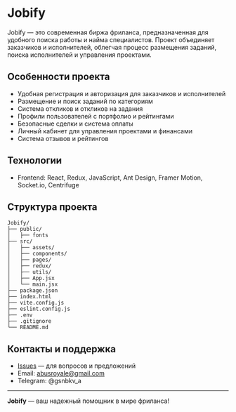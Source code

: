 # Jobify

Jobify — это современная биржа фриланса, предназначенная для удобного поиска работы и найма специалистов. Проект объединяет заказчиков и исполнителей, облегчая процесс размещения заданий, поиска исполнителей и управления проектами.

## Особенности проекта

- Удобная регистрация и авторизация для заказчиков и исполнителей
- Размещение и поиск заданий по категориям
- Система откликов и откликов на задания
- Профили пользователей с портфолио и рейтингами
- Безопасные сделки и система оплаты
- Личный кабинет для управления проектами и финансами
- Система отзывов и рейтингов

## Технологии

- Frontend: React, Redux, JavaScript, Ant Design, Framer Motion, Socket.io, Centrifuge

## Структура проекта

```
Jobify/
├── public/
│   ├── fonts
├── src/
│   ├── assets/
│   ├── components/
│   ├── pages/
│   ├── redux/
│   ├── utils/
│   ├── App.jsx
│   └── main.jsx
├── package.json
├── index.html
├── vite.config.js
├── eslint.config.js
├── .env
├── .gitignore
└── README.md
```

## Контакты и поддержка

- [Issues](https://github.com/Abusik019/Jobify/issues) — для вопросов и предложений
- Email: abusroyale@gmail.com
- Telegram: @gsnbkv_a

---

**Jobify** — ваш надежный помощник в мире фриланса!